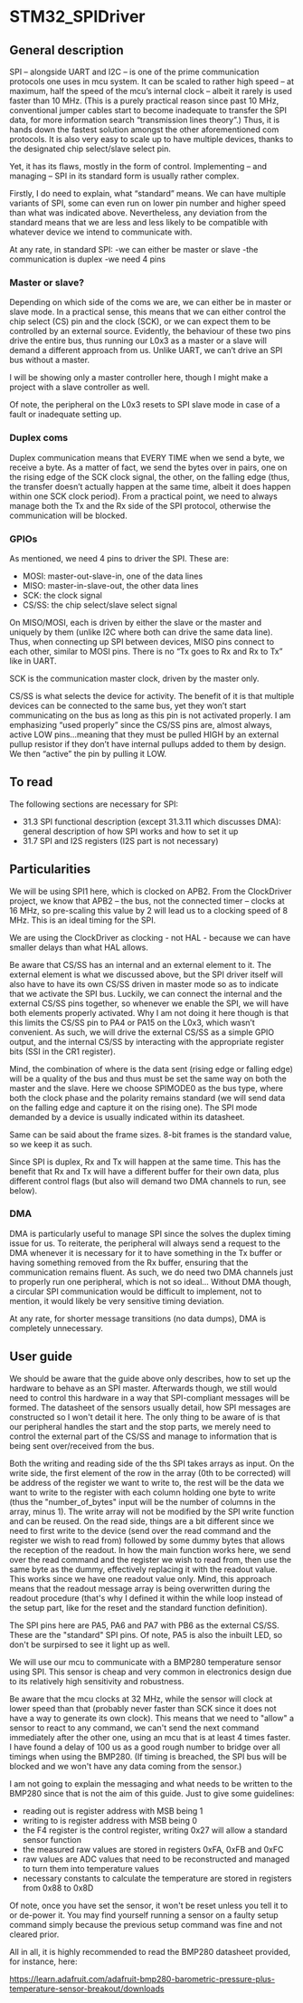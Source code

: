 # STM32_SPIDriver

## General description
SPI – alongside UART and I2C – is one of the prime communication protocols one uses in mcu system. It can be scaled to rather high speed – at maximum, half the speed of the mcu’s internal clock – albeit it rarely is used faster than 10 MHz. (This is a purely practical reason since past 10 MHz, conventional jumper cables start to become inadequate to transfer the SPI data, for more information search “transmission lines theory”.) Thus, it is hands down the fastest solution amongst the other aforementioned com protocols. It is also very easy to scale up to have multiple devices, thanks to the designated chip select/slave select pin.

Yet, it has its flaws, mostly in the form of control. Implementing – and managing – SPI in its standard form is usually rather complex.

Firstly, I do need to explain, what “standard” means. We can have multiple variants of SPI, some can even run on lower pin number and higher speed than what was indicated above. Nevertheless, any deviation from the standard means that we are less and less likely to be compatible with whatever device we intend to communicate with.

At any rate, in standard SPI:
-we can either be master or slave
-the communication is duplex
-we need 4 pins

### Master or slave?
Depending on which side of the coms we are, we can either be in master or slave mode. In a practical sense, this means that we can either control the chip select (CS) pin and the clock (SCK), or we can expect them to be controlled by an external source. Evidently, the behaviour of these two pins drive the entire bus, thus running our L0x3 as a master or a slave will demand a different approach from us. Unlike UART, we can’t drive an SPI bus without a master.

I will be showing only a master controller here, though I might make a project with a slave controller as well.

Of note, the peripheral on the L0x3 resets to SPI slave mode in case of a fault or inadequate setting up.

### Duplex coms
Duplex communication means that EVERY TIME when we send a byte, we receive a byte. As a matter of fact, we send the bytes over in pairs, one on the rising edge of the SCK clock signal, the other, on the falling edge (thus, the transfer doesn’t actually happen at the same time, albeit it does happen within one SCK clock period). From a practical point, we need to always manage both the Tx and the Rx side of the SPI protocol, otherwise the communication will be blocked.

### GPIOs
As mentioned, we need 4 pins to driver the SPI. These are:
-	MOSI: master-out-slave-in, one of the data lines
-	MISO: master-in-slave-out, the other data lines
-	SCK: the clock signal
-	CS/SS: the chip select/slave select signal

On MISO/MOSI, each is driven by either the slave or the master and uniquely by them (unlike I2C where both can drive the same data line). Thus, when connecting up SPI between devices, MISO pins connect to each other, similar to MOSI pins. There is no “Tx goes to Rx and Rx to Tx” like in UART.

SCK is the communication master clock, driven by the master only.

CS/SS is what selects the device for activity. The benefit of it is that multiple devices can be connected to the same bus, yet they won’t start communicating on the bus as long as this pin is not activated properly. I am emphasizing “used properly” since the CS/SS pins are, almost always, active LOW pins…meaning that they must be pulled HIGH by an external pullup resistor if they don’t have internal pullups added to them by design. We then “active” the pin by pulling it LOW.

## To read
The following sections are necessary for SPI:
- 31.3 SPI functional description (except 31.3.11 which discusses DMA): general description of how SPI works and how to set it up
- 31.7 SPI and I2S registers (I2S part is not necessary)

## Particularities
We will be using SPI1 here, which is clocked on APB2. From the ClockDriver project, we know that APB2 – the bus, not the connected timer – clocks at 16 MHz, so pre-scaling this value by 2 will lead us to a clocking speed of 8 MHz. This is an ideal timing for the SPI.

We are using the ClockDriver as clocking - not HAL - because we can have smaller delays than what HAL allows.

Be aware that CS/SS has an internal and an external element to it. The external element is what we discussed above, but the SPI driver itself will also have to have its own CS/SS driven in master mode so as to indicate that we activate the SPI bus. Luckily, we can connect the internal and the external CS/SS pins together, so whenever we enable the SPI, we will have both elements properly activated. Why I am not doing it here though is that this limits the CS/SS pin to PA4 or PA15 on the L0x3, which wasn’t convenient. As such, we will drive the external CS/SS as a simple GPIO output, and the internal CS/SS by interacting with the appropriate register bits (SSI in the CR1 register). 

Mind, the combination of where is the data sent (rising edge or falling edge) will be a quality of the bus and thus must be set the same way on both the master and the slave. Here we choose SPIMODE0 as the bus type, where both the clock phase and the polarity remains standard (we will send data on the falling edge and capture it on the rising one). The SPI mode demanded by a device is usually indicated within its datasheet.

Same can be said about the frame sizes. 8-bit frames is the standard value, so we keep it as such.

Since SPI is duplex, Rx and Tx will happen at the same time. This has the benefit that Rx and Tx will have a different buffer for their own data, plus different control flags (but also will demand two DMA channels to run, see below).

### DMA
DMA is particularly useful to manage SPI since the solves the duplex timing issue for us. To reiterate, the peripheral will always send a request to the DMA whenever it is necessary for it to have something in the Tx buffer or having something removed from the Rx buffer, ensuring that the communication remains fluent. As such, we do need two DMA channels just to properly run one peripheral, which is not so ideal… Without DMA though, a circular SPI communication would be difficult to implement, not to mention, it would likely be very sensitive timing deviation.

At any rate, for shorter message transitions (no data dumps), DMA is completely unnecessary.

## User guide
We should be aware that the guide above only describes, how to set up the hardware to behave as an SPI master. Afterwards though, we still would need to control this hardware in a way that SPI-compliant messages will be formed. The datasheet of the sensors usually detail, how SPI messages are constructed so I won't detail it here. The only thing to be aware of is that our peripheral handles the start and the stop parts, we merely need to control the external part of the CS/SS and manage to information that is being sent over/received from the bus.

Both the writing and reading side of the ths SPI takes arrays as input. On the write side, the first element of the row in the array (0th to be corrected) will be address of the register we want to write to, the rest will be the data we want to write to the register with each column holding one byte to write (thus the "number_of_bytes" input will be the number of columns in the array, minus 1). The write array will not be modified by the SPI write function and can be reused. On the read side, things are a bit different since we need to first write to the device (send over the read command and the register we wish to read from) followed by some dummy bytes that allows the reception of the readout. In how the main function works here, we send over the read command and the register we wish to read from, then use the same byte as the dummy, effectively replacing it with the readout value. This works since we have one readout value only. Mind, this approach means that the readout message array is being overwritten during the readout procedure (that's why I defined it within the while loop instead of the setup part, like for the reset and the standard function definition).

The SPI pins here are PA5, PA6 and PA7 with PB6 as the external CS/SS. These are the "standard" SPI pins. Of note, PA5 is also the inbuilt LED, so don't be surpirsed to see it light up as well.

We will use our mcu to communicate with a BMP280 temperature sensor using SPI. This sensor is cheap and very common in electronics design due to its relatively high sensitivity and robustness.

Be aware that the mcu clocks at 32 MHz, while the sensor will clock at lower speed than that (probably never faster than SCK since it does not have a way to generate its own clock). This means that we need to "allow" a sensor to react to any command, we can't send the next command immediately after the other one, using an mcu that is at least 4 times faster. I have found a delay of 100 us as a good rough number to bridge over all timings when using the BMP280. (If timing is breached, the SPI bus will be blocked and we won't have any data coming from the sensor.)

I am not going to explain the messaging and what needs to be written to the BMP280 since that is not the aim of this guide. Just to give some guidelines:
- reading out is register address with MSB being 1
- writing to is register address with MSB being 0
- the F4 register is the control register, writing 0x27 will allow a standard sensor function
- the measured raw values are stored in registers 0xFA, 0xFB and 0xFC
- raw values are ADC values that need to be reconstructed and managed to turn them into temperature values
- necessary constants to calculate the temperature are stored in registers from 0x88 to 0x8D

Of note, once you have set the sensor, it won't be reset unless you tell it to or de-power it. You may find yourself running a sensor on a faulty setup command simply because the previous setup command was fine and not cleared prior.

All in all, it is highly recommended to read the BMP280 datasheet provided, for instance, here:

https://learn.adafruit.com/adafruit-bmp280-barometric-pressure-plus-temperature-sensor-breakout/downloads
